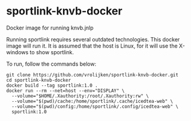 # sportlink-knvb-docker
Docker image for running knvb.jnlp

Running sportlink requires several outdated technologies. This docker image will run it. It is assumed 
that the host is Linux, for it will use the X-windows to show sportlink.

To run, follow the commands below:

```
git clone https://github.com/vrolijken/sportlink-knvb-docker.git
cd sportlink-knvb-docker
docker build --tag sportlink:1.0 .
docker run --rm --net=host --env="DISPLAY" \
  --volume="$HOME/.Xauthority:/root/.Xauthority:rw" \
  --volume="$(pwd)/cache:/home/sportlink/.cache/icedtea-web" \
  --volume="$(pwd)/config:/home/sportlink/.config/icedtea-web" \
  sportlink:1.0

```